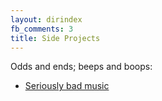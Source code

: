 ```yaml
---
layout: dirindex
fb_comments: 3
title: Side Projects
---
```

Odds and ends; beeps and boops:

- [Seriously bad music](https://4eamusic1.bandcamp.com/)
